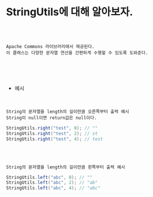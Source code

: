 # StringUtils에 대해 알아보자.

<br /><br />

```
Apache Commons 라이브러리에서 제공된다.
이 클래스는 다양한 문자열 연산을 간편하게 수행할 수 있도록 도와준다.
```

<br /><br /><br />

* 예시

<br />

```
String의 문자열을 length의 길이만큼 오른쪽부터 출력 예시
String이 null이면 return값은 null이다.
```
```java
StringUtils.right("test", 0); // ""
StringUtils.right("test", 2); // st
StringUtils.right("test", 4); // test
```

<br/>

```

String의 문자열을 length의 길이만큼 왼쪽부터 출력 예시

```
```java
StringUtils.left("abc", 0); // ""
StringUtils.left("abc", 2); // "ab"
StringUtils.left("abc", 4); // "abc"
```
